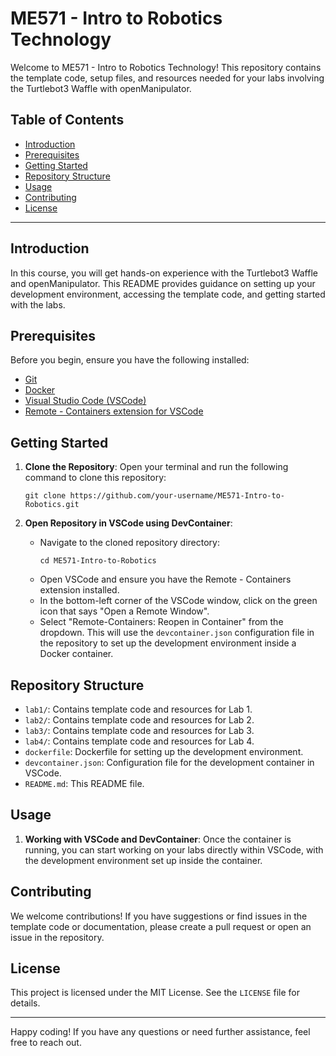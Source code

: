 # ME571 - Intro to Robotics Technology

Welcome to ME571 - Intro to Robotics Technology! This repository contains the template code, setup files, and resources needed for your labs involving the Turtlebot3 Waffle with openManipulator.

## Table of Contents
- [Introduction](#introduction)
- [Prerequisites](#prerequisites)
- [Getting Started](#getting-started)
- [Repository Structure](#repository-structure)
- [Usage](#usage)
- [Contributing](#contributing)
- [License](#license)

---

## Introduction

In this course, you will get hands-on experience with the Turtlebot3 Waffle and openManipulator. This README provides guidance on setting up your development environment, accessing the template code, and getting started with the labs.

## Prerequisites

Before you begin, ensure you have the following installed:
- [Git](https://git-scm.com/)
- [Docker](https://www.docker.com/)
- [Visual Studio Code (VSCode)](https://code.visualstudio.com/)
- [Remote - Containers extension for VSCode](https://marketplace.visualstudio.com/items?itemName=ms-vscode-remote.remote-containers)

## Getting Started

1. **Clone the Repository**: Open your terminal and run the following command to clone this repository:
    ```
    git clone https://github.com/your-username/ME571-Intro-to-Robotics.git
    ```

2. **Open Repository in VSCode using DevContainer**:
    - Navigate to the cloned repository directory:
        ```
        cd ME571-Intro-to-Robotics
        ```
    - Open VSCode and ensure you have the Remote - Containers extension installed.
    - In the bottom-left corner of the VSCode window, click on the green icon that says "Open a Remote Window".
    - Select "Remote-Containers: Reopen in Container" from the dropdown. This will use the `devcontainer.json` configuration file in the repository to set up the development environment inside a Docker container.

## Repository Structure

- `lab1/`: Contains template code and resources for Lab 1.
- `lab2/`: Contains template code and resources for Lab 2.
- `lab3/`: Contains template code and resources for Lab 3.
- `lab4/`: Contains template code and resources for Lab 4.
- `dockerfile`: Dockerfile for setting up the development environment.
- `devcontainer.json`: Configuration file for the development container in VSCode.
- `README.md`: This README file.

## Usage

1. **Working with VSCode and DevContainer**: Once the container is running, you can start working on your labs directly within VSCode, with the development environment set up inside the container.

## Contributing

We welcome contributions! If you have suggestions or find issues in the template code or documentation, please create a pull request or open an issue in the repository.

## License

This project is licensed under the MIT License. See the `LICENSE` file for details.

---

Happy coding! If you have any questions or need further assistance, feel free to reach out.
